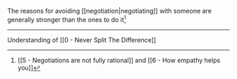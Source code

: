 The reasons for avoiding [[negotiation|negotiating]] with someone are generally stronger than the ones to do it[^1]

---

Understanding of [[0 - Never Split The Difference]]

[^1]: [[5 - Negotiations are not fully rational]] and [[6 - How empathy helps you]]